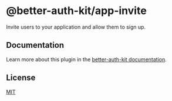 # @better-auth-kit/app-invite

Invite users to your application and allow them to sign up.

## Documentation

Learn more about this plugin in the [better-auth-kit documentation](https://better-auth-kit.com/docs/plugins/app-invite).

## License

[MIT](LICENSE)
